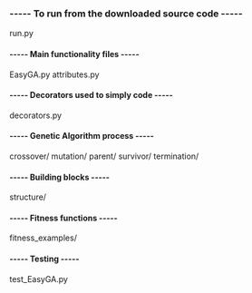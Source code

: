 ### ----- To run from the downloaded source code -----
run.py

#### ----- Main functionality files -----
EasyGA.py
attributes.py

#### ----- Decorators used to simply code -----
decorators.py

#### ----- Genetic Algorithm process -----
crossover/
mutation/
parent/
survivor/
termination/

#### ----- Building blocks -----
structure/

#### ----- Fitness functions -----
fitness_examples/

#### ----- Testing -----
test_EasyGA.py
